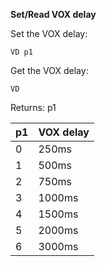 __Set/Read VOX delay__

Set the VOX delay:

	VD p1

Get the VOX delay:

	VD

Returns: p1
	
|p1|VOX delay
|---|---|
|0|250ms
|1|500ms
|2|750ms
|3|1000ms
|4|1500ms
|5|2000ms
|6|3000ms
